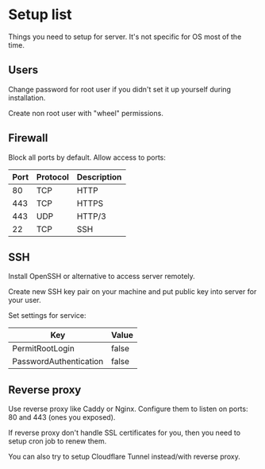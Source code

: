 # Setup list

Things you need to setup for server. It's not specific for OS most of the time.

## Users

Change password for root user if you didn't set it up yourself during installation.

Create non root user with "wheel" permissions.

## Firewall

Block all ports by default. Allow access to ports:

| Port | Protocol | Description |
| ---- | -------- | ----------- |
| 80   | TCP      | HTTP        |
| 443  | TCP      | HTTPS       |
| 443  | UDP      | HTTP/3      |
| 22   | TCP      | SSH         |

## SSH

Install OpenSSH or alternative to access server remotely.

Create new SSH key pair on your machine and put public key into server for your user.

Set settings for service:

| Key                    | Value |
| ---------------------- | ----- |
| PermitRootLogin        | false |
| PasswordAuthentication | false |

## Reverse proxy

Use reverse proxy like Caddy or Nginx.
Configure them to listen on ports: 80 and 443 (ones you exposed).

If reverse proxy don't handle SSL certificates for you,
then you need to setup cron job to renew them.

You can also try to setup Cloudflare Tunnel instead/with reverse proxy.
